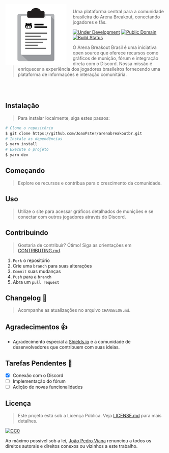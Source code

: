 <img src="./project-logo.png" align="left" width="192px" height="192px"/>
<img align="left" width="0" height="192px" hspace="10"/>

> Uma plataforma central para a comunidade brasileira do Arena Breakout, conectando jogadores e fãs.

[![Under Development](https://img.shields.io/badge/under-development-orange.svg)](https://github.com/JoaoPster/arenabreakoutbr) [![Public Domain](https://img.shields.io/badge/public-domain-lightgrey.svg)](https://creativecommons.org/publicdomain/zero/1.0/) [![Build Status](https://img.shields.io/travis/JoaoPster/arenabreakoutbr.svg)](http://github.com/JoaoPster/arenabreakoutbr)

> O Arena Breakout Brasil é uma iniciativa open source que oferece recursos como gráficos de munição, fórum e integração direta com o Discord. Nossa missão é enriquecer a experiência dos jogadores brasileiros fornecendo uma plataforma de informações e interação comunitária.

<br>
<br>

## Instalação

> Para instalar localmente, siga estes passos:

```sh
# Clone o repositório
$ git clone https://github.com/JoaoPster/arenabreakoutbr.git
# Instale as dependências
$ yarn install
# Execute o projeto
$ yarn dev
```

## Começando

> Explore os recursos e contribua para o crescimento da comunidade.

## Uso

> Utilize o site para acessar gráficos detalhados de munições e se conectar com outros jogadores através do Discord.

## Contribuindo

> Gostaria de contribuir? Ótimo! Siga as orientações em [CONTRIBUTING.md](CONTRIBUTING.md).

1. `Fork` o repositório
2. Crie uma `branch` para suas alterações
3. `Commit` suas mudanças
4. `Push` para a `branch`
5. Abra um `pull request`

## Changelog :memo:

> Acompanhe as atualizações no arquivo `CHANGELOG.md`.

## Agradecimentos :thumbsup:

- Agradecimento especial a [Shields.io](http://shields.io/) e a comunidade de desenvolvedores que contribuem com suas ideias.

## Tarefas Pendentes :man:

- [x] Conexão com o Discord
- [ ] Implementação do fórum
- [ ] Adição de novas funcionalidades

## Licença

> Este projeto está sob a Licença Pública. Veja [LICENSE.md](LICENSE.md) para mais detalhes.

[![CC0](https://i.creativecommons.org/p/zero/1.0/88x31.png)](https://creativecommons.org/publicdomain/zero/1.0/)

Ao máximo possível sob a lei, [João Pedro Viana](mailto:joao@arenabreakoutbr.com) renunciou a todos os direitos autorais e direitos conexos ou vizinhos a este trabalho.
